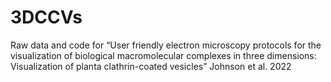 # 3DCCVs

Raw data and code for “User friendly electron microscopy protocols for the visualization of biological macromolecular complexes in three dimensions: Visualization of planta clathrin-coated vesicles” Johnson et al. 2022